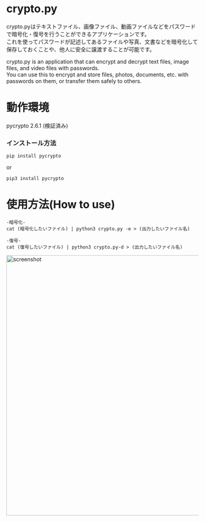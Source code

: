 # crypto.py
crypto.pyはテキストファイル、画像ファイル、動画ファイルなどをパスワードで暗号化・復号を行うことができるアプリケーションです。  
これを使ってパスワードが記述してあるファイルや写真、文書などを暗号化して保存しておくことや、他人に安全に譲渡することが可能です。  

crypto.py is an application that can encrypt and decrypt text files, image files, and video files with passwords.  
You can use this to encrypt and store files, photos, documents, etc. with passwords on them, or transfer them safely to others.

# 動作環境
pycrypto 2.6.1 (検証済み)  
### インストール方法
```
pip install pycrypto
```
or
```
pip3 install pycrypto
```
# 使用方法(How to use)  
```
-暗号化-
cat (暗号化したいファイル) | python3 crypto.py -e > (出力したいファイル名)
```
```
-復号-
cat (復号したいファイル) | python3 crypto.py-d > (出力したいファイル名)
```
<img width="682" alt="screenshot" src="https://user-images.githubusercontent.com/52772923/81274766-b7febb80-908b-11ea-9982-7d558f6d90aa.png">
